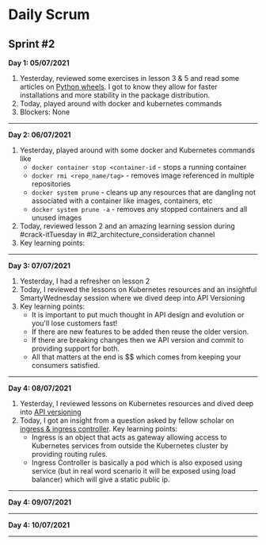 # Daily Scrum

## Sprint #2

__Day 1: 05/07/2021__

1. Yesterday, reviewed some exercises in lesson 3 & 5 and read some articles on [Python wheels](https://realpython.com/python-wheels/). I got to know they allow for faster installations and more stability in the package distribution. 
2. Today, played around with docker and kubernetes commands
3. Blockers: None

---

**Day 2: 06/07/2021**

1. Yesterday, played around with some docker and Kubernetes commands like 
   * `docker container stop <container-id` - stops a running container 
   * `docker rmi <repo_name/tag>` - removes image referenced in multiple repositories
   * `docker system prune` - cleans up any resources that are dangling not associated with a container like images, containers, etc
   * `docker system prune -a` - removes any stopped containers and all unused images
2. Today, reviewed lesson 2 and an amazing learning session during #crack-itTuesday in #l2_architecture_consideration channel
3. Key learning points:

---

**Day 3: 07/07/2021**

1. Yesterday, I had a refresher on lesson 2
2. Today, I reviewed the lessons on Kubernetes resources and an insightful SmartyWednesday session where we dived deep into API Versioning
3. Key learning points:
   * It is important to put much thought in API design and evolution or you'll lose customers fast!
   * If there are new features to be added then reuse the older version.
   * If there are breaking changes then we API version and commit to providing support for both.
   * All that matters at the end is $$ which comes from keeping your consumers satisfied.

---

**Day 4: 08/07/2021**

1. Yesterday, I reviewed lessons on Kubernetes resources and dived deep into [API versioning](https://blog.container-solutions.com/api-versioning-what-is-it-why-so-hard)
2. Today, I got an insight from a question asked by fellow scholar on [ingress & ingress controller](https://www.devopsschool.com/tutorial/kubernetes/kubernetes-ingress-tutorial.html).
Key learning points:
   * Ingress is an object that acts as gateway allowing access to Kubernetes services from outside the Kubernetes cluster by providing routing rules.
   * Ingress Controller is basically a pod which is also exposed using service (but in real word scenario it will be exposed using load balancer) which will give a static public ip.

---

**Day 4: 09/07/2021**

---

**Day 4: 10/07/2021**

---
